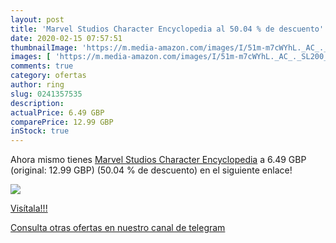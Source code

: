 ```yaml
---
layout: post
title: 'Marvel Studios Character Encyclopedia al 50.04 % de descuento'
date: 2020-02-15 07:57:51
thumbnailImage: 'https://m.media-amazon.com/images/I/51m-m7cWYhL._AC_._SL200_.jpg'
images: [ 'https://m.media-amazon.com/images/I/51m-m7cWYhL._AC_._SL200_.jpg' ]
comments: true
category: ofertas
author: ring
slug: 0241357535
description:
actualPrice: 6.49 GBP
comparePrice: 12.99 GBP
inStock: true
---
```


Ahora mismo tienes [Marvel Studios Character Encyclopedia](https://www.amazon.com/dp/0241357535/?tag=redken08-20) a 6.49 GBP (original: 12.99 GBP) (50.04 %  de descuento) en el siguiente enlace!

[![](https://m.media-amazon.com/images/I/51m-m7cWYhL._AC_._SL200_.jpg)](https://www.amazon.com/dp/0241357535/?tag=redken08-20)

[Visítala!!!](https://www.amazon.com/dp/0241357535/?tag=redken08-20)

[Consulta otras ofertas en nuestro canal de telegram](https://t.me/s/ofertas25)
